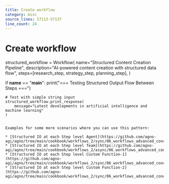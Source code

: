 ```yaml
---
title: Create workflow
category: misc
source_lines: 57113-57137
line_count: 24
---
```


# Create workflow
structured_workflow = Workflow(
    name="Structured Content Creation Pipeline",
    description="AI-powered content creation with structured data flow",
    steps=[research_step, strategy_step, planning_step],
)

if __name__ == "__main__":
    print("=== Testing Structured Output Flow Between Steps ===")

    # Test with simple string input
    structured_workflow.print_response(
        message="Latest developments in artificial intelligence and machine learning"
    )
```

Examples for some more scenarios where you can use this pattern:

* [Structured IO at each Step level Agent](https://github.com/agno-agi/agno/tree/main/cookbook/workflows_2/sync/06_workflows_advanced_concepts/structured_io_at_each_step_level_agent_stream.py)
* [Structured IO at each Step level Team](https://github.com/agno-agi/agno/tree/main/cookbook/workflows_2/async/06_workflows_advanced_concepts/structured_io_at_each_step_level_team_stream.py)
* [Structured IO at each Step level Custom Function-1](https://github.com/agno-agi/agno/tree/main/cookbook/workflows_2/sync/06_workflows_advanced_concepts/structured_io_at_each_step_level_function_1.py)
* [Structured IO at each Step level Custom Function-2](https://github.com/agno-agi/agno/tree/main/cookbook/workflows_2/sync/06_workflows_advanced_concepts/structured_io_at_each_step_level_function_2.py)



